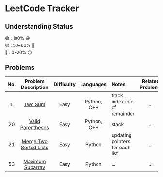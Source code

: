 # LeetCode Tracker

## Understanding Status
🟢 : 100% 😀 <br>
🟡 : 50\~60% 🤨 <br>
🔴 : 0\~20% ☹️ <br>

## Problems

| No. | Problem Description | Difficulty | Languages | Notes | Related Problems | Understanding |
| :---: | :----------------: | :----------: | :---------: | :------ | :------: | :------: |
| 1 | [Two Sum](https://leetcode.com/problems/two-sum/) | Easy | Python, C++ | track index info of remainder | ... | 🟢 |
| 20 | [Valid Parentheses](https://leetcode.com/problems/valid-parentheses/) | Easy | Python, C++ | stack | ... | 🟢 |
| 21 | [Merge Two Sorted Lists](https://leetcode.com/problems/merge-two-sorted-lists/) | Easy | Python | updating pointers for each list | ... | 🟢 |
|53 | [Maximum Subarray](https://leetcode.com/problems/maximum-subarray/) | Easy | Python | ... | ... |  🟡 |
